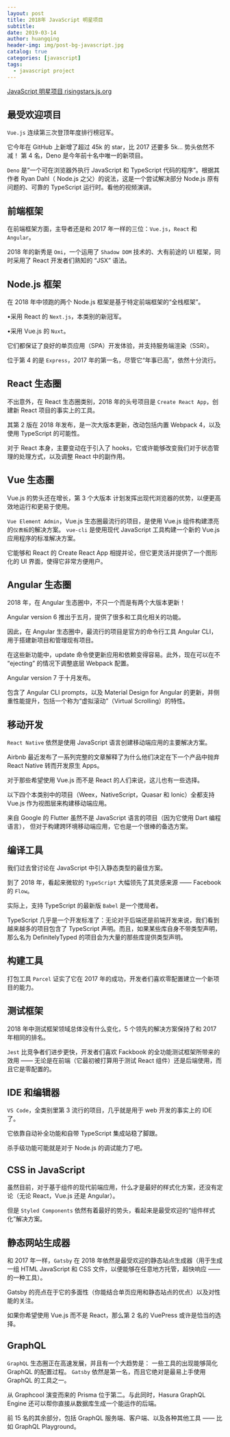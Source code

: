 ```yaml
---
layout: post
title: 2018年 JavaScript 明星项目
subtitle:
date: 2019-03-14
author: huangqing
header-img: img/post-bg-javascript.jpg
catalog: true
categories: [javascript]
tags:
  - javascript project
---
```


[JavaScript 明星项目 risingstars.js.org](https://risingstars.js.org/2018/zh/)

## 最受欢迎项目

`Vue.js` 连续第三次登顶年度排行榜冠军。

它今年在 GitHub 上新增了超过 45k 的 star，比 2017 还要多 5k… 势头依然不减！
第 4 名，Deno 是今年前十名中唯一的新项目。

`Deno` 是“一个可在浏览器外执行 JavaScript 和 TypeScript 代码的程序”。根据其作者 Ryan Dahl（ Node.js 之父）的说法，这是一个尝试解决部分 Node.js 原有问题的、可靠的 TypeScript 运行时。看他的视频演讲。

## 前端框架

在前端框架方面，主导者还是和 2017 年一样的三位：`Vue.js`，`React` 和 `Angular`。

2018 年的新秀是 `Omi`，一个运用了 `Shadow DOM` 技术的、大有前途的 UI 框架，同时采用了 React 开发者们熟知的 “JSX” 语法。

## Node.js 框架

在 2018 年中领跑的两个 Node.js 框架是基于特定前端框架的“全栈框架”。

•采用 React 的 `Next.js`，本类别的新冠军。

•采用 Vue.js 的 `Nuxt`。

它们都保证了良好的单页应用（SPA）开发体验，并支持服务端渲染（SSR）。

位于第 4 的是 `Express`，2017 年的第一名，尽管它“年事已高”，依然十分流行。

## React 生态圈

不出意外，在 React 生态圈类别，2018 年的头号项目是 `Create React App`，创建新 React 项目的事实上的工具。

其第 2 版在 2018 年发布，是一次大版本更新，改动包括内置 Webpack 4，以及使用 TypeScript 的可能性。

对于 React 本身，主要变动在于引入了 hooks，它或许能够改变我们对于状态管理的处理方式，以及调整 React 中的副作用。

## Vue 生态圈

Vue.js 的势头还在增长，第 3 个大版本 计划发挥出现代浏览器的优势，以便更高效地运行和更易于使用。

`Vue Element Admin`，Vue.js 生态圈最流行的项目，是使用 Vue.js 组件构建漂亮的`仪表板`的解决方案。
`vue-cli` 是使用现代 JavaScript 工具构建一个新的 Vue.js 应用程序的标准解决方案。

它能够和 React 的 Create React App 相提并论，但它更灵活并提供了一个图形化的 UI 界面，使得它非常方便用户。

## Angular 生态圈

2018 年，在 Angular 生态圈中，不只一个而是有两个大版本更新！

Angular version 6 推出于五月，提供了很多和工具化相关的功能。

因此，在 Angular 生态圈中，最流行的项目是官方的命令行工具 Angular CLI，用于搭建新项目和管理现有项目。

在这些新功能中，update 命令使更新应用和依赖变得容易。此外，现在可以在不 “ejecting” 的情况下调整底层 Webpack 配置。

Angular version 7 于十月发布。

包含了 Angular CLI prompts，以及 Material Design for Angular 的更新，并侧重性能提升，包括一个称为“虚拟滚动”（Virtual Scrolling）的特性。

## 移动开发

`React Native` 依然是使用 JavaScript 语言创建移动端应用的主要解决方案。

Airbnb 最近发布了一系列完整的文章解释了为什么他们决定在下一个产品中抛弃 React Native 转而开发原生 Apps。

对于那些希望使用 Vue.js 而不是 React 的人们来说，这儿也有一些选择。

以下四个本类别中的项目（Weex，NativeScript，Quasar 和 Ionic）全都支持 Vue.js 作为视图层来构建移动端应用。

来自 Google 的 Flutter 虽然不是 JavaScript 语言的项目（因为它使用 Dart 编程语言）， 但对于构建跨环境移动端应用，它也是一个很棒的备选方案。

## 编译工具

我们过去曾讨论在 JavaScript 中引入静态类型的最佳方案。

到了 2018 年，看起来微软的 `TypeScript` 大幅领先了其灵感来源 —— Facebook 的 `Flow`。

实际上，支持 TypeScript 的最新版 `Babel` 是一个搅局者。

TypeScript 几乎是一个开发标准了：无论对于后端还是前端开发来说，我们看到越来越多的项目包含了 TypeScript 声明。而且，如果某些库自身不带类型声明，那么名为 DefinitelyTyped 的项目会为大量的那些库提供类型声明。

## 构建工具

打包工具 `Parcel` 证实了它在 2017 年的成功，开发者们喜欢零配置建立一个新项目的能力。

## 测试框架

2018 年中测试框架领域总体没有什么变化，5 个领先的解决方案保持了和 2017 年相同的排名。

`Jest` 比竞争者们进步更快，开发者们喜欢 Fackbook 的全功能测试框架所带来的效用 —— 无论是在前端（它最初被打算用于测试 React 组件）还是后端使用，而且它是零配置的。

## IDE 和编辑器

`VS Code`，全类别里第 3 流行的项目，几乎就是用于 web 开发的事实上的 IDE 了。

它依靠自动补全功能和自带 TypeScript 集成站稳了脚跟。

杀手级功能可能就是对于 Node.js 的调试能力了吧。

## CSS in JavaScript

虽然目前，对于基于组件的现代前端应用，什么才是最好的样式化方案，还没有定论（无论 React，Vue.js 还是 Angular）。

但是 `Styled Components` 依然有着最好的势头，看起来是最受欢迎的“组件样式化”解决方案。

## 静态网站生成器

和 2017 年一样，`Gatsby` 在 2018 年依然是最受欢迎的静态站点生成器（用于生成一组 HTML JavaScript 和 CSS 文件，以便能够在任意地方托管，超快响应 —— 的一种工具）。

Gatsby 的亮点在于它的多面性（你能结合单页应用和静态站点的优点）以及对性能的关注。

如果你希望使用 Vue.js 而不是 React，那么第 2 名的 VuePress 或许是恰当的选择。

## GraphQL

`GraphQL` 生态圈正在高速发展，并且有一个大趋势是： 一些工具的出现能够简化 GraphQL 的配置过程。
`Gatsby` 依然是第一名，而且它绝对是最易上手使用 GraphQL 的工具之一。

从 Graphcool 演变而来的 Prisma 位于第二。与此同时，Hasura GraphQL Engine 还可以帮你直接从数据库生成一个能运作的后端。

前 15 名的其余部分，包括 GraphQL 服务端、客户端、以及各种其他工具 —— 比如 GraphQL Playground。
